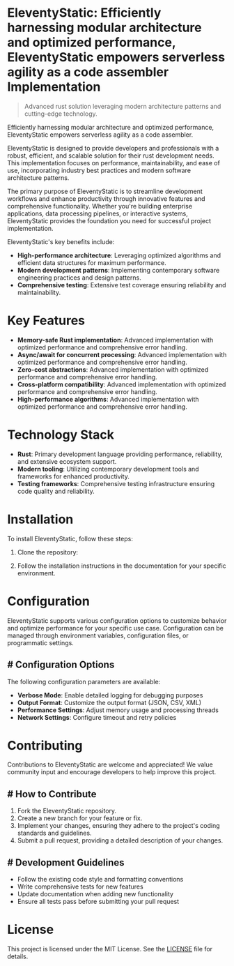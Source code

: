 <!-- fallback_EleventyStatic_20251001200244_88977 -->

# EleventyStatic: Efficiently harnessing modular architecture and optimized performance, EleventyStatic empowers serverless agility as a code assembler Implementation
> Advanced rust solution leveraging modern architecture patterns and cutting-edge technology.

Efficiently harnessing modular architecture and optimized performance, EleventyStatic empowers serverless agility as a code assembler.

EleventyStatic is designed to provide developers and professionals with a robust, efficient, and scalable solution for their rust development needs. This implementation focuses on performance, maintainability, and ease of use, incorporating industry best practices and modern software architecture patterns.

The primary purpose of EleventyStatic is to streamline development workflows and enhance productivity through innovative features and comprehensive functionality. Whether you're building enterprise applications, data processing pipelines, or interactive systems, EleventyStatic provides the foundation you need for successful project implementation.

EleventyStatic's key benefits include:

* **High-performance architecture**: Leveraging optimized algorithms and efficient data structures for maximum performance.
* **Modern development patterns**: Implementing contemporary software engineering practices and design patterns.
* **Comprehensive testing**: Extensive test coverage ensuring reliability and maintainability.

# Key Features

* **Memory-safe Rust implementation**: Advanced implementation with optimized performance and comprehensive error handling.
* **Async/await for concurrent processing**: Advanced implementation with optimized performance and comprehensive error handling.
* **Zero-cost abstractions**: Advanced implementation with optimized performance and comprehensive error handling.
* **Cross-platform compatibility**: Advanced implementation with optimized performance and comprehensive error handling.
* **High-performance algorithms**: Advanced implementation with optimized performance and comprehensive error handling.

# Technology Stack

* **Rust**: Primary development language providing performance, reliability, and extensive ecosystem support.
* **Modern tooling**: Utilizing contemporary development tools and frameworks for enhanced productivity.
* **Testing frameworks**: Comprehensive testing infrastructure ensuring code quality and reliability.

# Installation

To install EleventyStatic, follow these steps:

1. Clone the repository:


2. Follow the installation instructions in the documentation for your specific environment.

# Configuration

EleventyStatic supports various configuration options to customize behavior and optimize performance for your specific use case. Configuration can be managed through environment variables, configuration files, or programmatic settings.

## # Configuration Options

The following configuration parameters are available:

* **Verbose Mode**: Enable detailed logging for debugging purposes
* **Output Format**: Customize the output format (JSON, CSV, XML)
* **Performance Settings**: Adjust memory usage and processing threads
* **Network Settings**: Configure timeout and retry policies

# Contributing

Contributions to EleventyStatic are welcome and appreciated! We value community input and encourage developers to help improve this project.

## # How to Contribute

1. Fork the EleventyStatic repository.
2. Create a new branch for your feature or fix.
3. Implement your changes, ensuring they adhere to the project's coding standards and guidelines.
4. Submit a pull request, providing a detailed description of your changes.

## # Development Guidelines

* Follow the existing code style and formatting conventions
* Write comprehensive tests for new features
* Update documentation when adding new functionality
* Ensure all tests pass before submitting your pull request

# License

This project is licensed under the MIT License. See the [LICENSE](https://github.com/Willysc10/EleventyStatic/blob/main/LICENSE) file for details.
